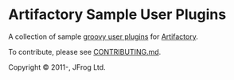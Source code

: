 Artifactory Sample User Plugins
===============================


A collection of sample [groovy user plugins] for [Artifactory].

To contribute, please see [CONTRIBUTING.md](CONTRIBUTING.md).

Copyright &copy; 2011-, JFrog Ltd.

[Artifactory]: http://artifactory.jfrog.org

[groovy user plugins]: http://wiki.jfrog.org/confluence/display/RTF/User+Plugins


